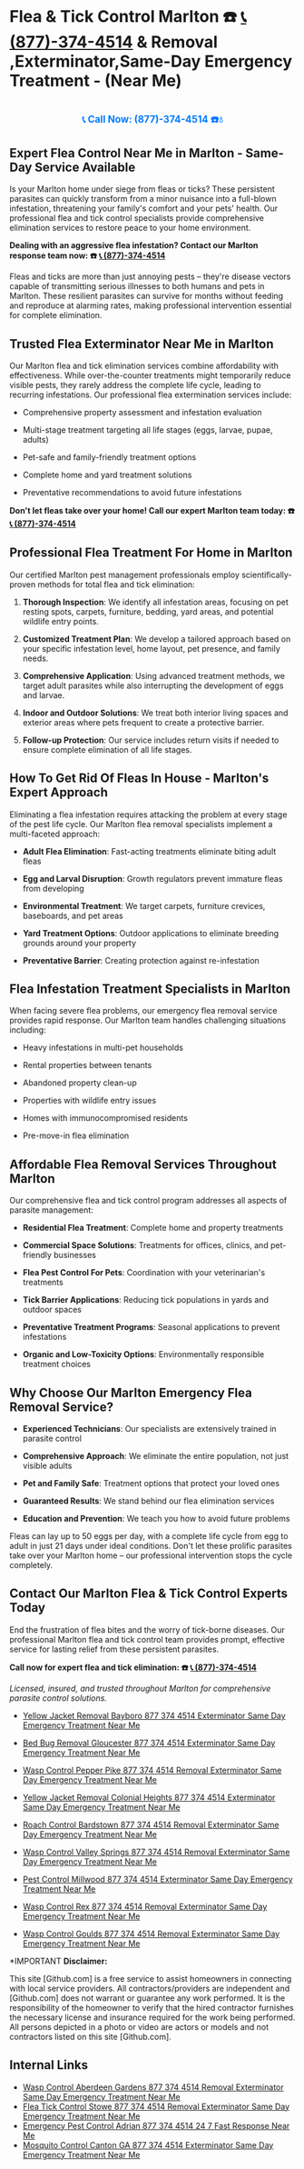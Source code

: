 # Flea & Tick Control Marlton ☎️ [📞 (877)-374-4514](https://pest-control-4514.netlify.app) & Removal ,Exterminator,Same-Day Emergency Treatment - (Near Me) 
# 

<p align="center" style="font-size: 1.2em; font-weight: bold; margin: 20px 0;">
  <a href="https://pest-control-4514.netlify.app" target="_blank" style="color: #007BFF; text-decoration: none;">📞 Call Now: (877)-374-4514 ☎️💧</a>
</p>

## Expert Flea Control Near Me in Marlton - Same-Day Service Available

Is your Marlton home under siege from fleas or ticks? These persistent parasites can quickly transform from a minor nuisance into a full-blown infestation, threatening your family's comfort and your pets' health. Our professional flea and tick control specialists provide comprehensive elimination services to restore peace to your home environment.

**Dealing with an aggressive flea infestation? Contact our Marlton response team now: ☎️ [📞 (877)-374-4514](https://pest-control-4514.netlify.app)**

Fleas and ticks are more than just annoying pests – they're disease vectors capable of transmitting serious illnesses to both humans and pets in Marlton. These resilient parasites can survive for months without feeding and reproduce at alarming rates, making professional intervention essential for complete elimination.

## Trusted Flea Exterminator Near Me in Marlton

Our Marlton flea and tick elimination services combine affordability with effectiveness. While over-the-counter treatments might temporarily reduce visible pests, they rarely address the complete life cycle, leading to recurring infestations. Our professional flea extermination services include:

- Comprehensive property assessment and infestation evaluation  

- Multi-stage treatment targeting all life stages (eggs, larvae, pupae, adults)  

- Pet-safe and family-friendly treatment options  

- Complete home and yard treatment solutions  

- Preventative recommendations to avoid future infestations  

**Don't let fleas take over your home! Call our expert Marlton team today: ☎️ [📞 (877)-374-4514](https://pest-control-4514.netlify.app)**

## Professional Flea Treatment For Home in Marlton

Our certified Marlton pest management professionals employ scientifically-proven methods for total flea and tick elimination:

1. **Thorough Inspection**: We identify all infestation areas, focusing on pet resting spots, carpets, furniture, bedding, yard areas, and potential wildlife entry points.  

2. **Customized Treatment Plan**: We develop a tailored approach based on your specific infestation level, home layout, pet presence, and family needs.  

3. **Comprehensive Application**: Using advanced treatment methods, we target adult parasites while also interrupting the development of eggs and larvae.  

4. **Indoor and Outdoor Solutions**: We treat both interior living spaces and exterior areas where pets frequent to create a protective barrier.  

5. **Follow-up Protection**: Our service includes return visits if needed to ensure complete elimination of all life stages.  

## How To Get Rid Of Fleas In House - Marlton's Expert Approach

Eliminating a flea infestation requires attacking the problem at every stage of the pest life cycle. Our Marlton flea removal specialists implement a multi-faceted approach:

- **Adult Flea Elimination**: Fast-acting treatments eliminate biting adult fleas  

- **Egg and Larval Disruption**: Growth regulators prevent immature fleas from developing  

- **Environmental Treatment**: We target carpets, furniture crevices, baseboards, and pet areas  

- **Yard Treatment Options**: Outdoor applications to eliminate breeding grounds around your property  

- **Preventative Barrier**: Creating protection against re-infestation  

## Flea Infestation Treatment Specialists in Marlton

When facing severe flea problems, our emergency flea removal service provides rapid response. Our Marlton team handles challenging situations including:

- Heavy infestations in multi-pet households  

- Rental properties between tenants  

- Abandoned property clean-up  

- Properties with wildlife entry issues  

- Homes with immunocompromised residents  

- Pre-move-in flea elimination  

## Affordable Flea Removal Services Throughout Marlton

Our comprehensive flea and tick control program addresses all aspects of parasite management:

- **Residential Flea Treatment**: Complete home and property treatments  

- **Commercial Space Solutions**: Treatments for offices, clinics, and pet-friendly businesses  

- **Flea Pest Control For Pets**: Coordination with your veterinarian's treatments  

- **Tick Barrier Applications**: Reducing tick populations in yards and outdoor spaces  

- **Preventative Treatment Programs**: Seasonal applications to prevent infestations  

- **Organic and Low-Toxicity Options**: Environmentally responsible treatment choices  

## Why Choose Our Marlton Emergency Flea Removal Service?

- **Experienced Technicians**: Our specialists are extensively trained in parasite control  

- **Comprehensive Approach**: We eliminate the entire population, not just visible adults  

- **Pet and Family Safe**: Treatment options that protect your loved ones  

- **Guaranteed Results**: We stand behind our flea elimination services  

- **Education and Prevention**: We teach you how to avoid future problems  

Fleas can lay up to 50 eggs per day, with a complete life cycle from egg to adult in just 21 days under ideal conditions. Don't let these prolific parasites take over your Marlton home – our professional intervention stops the cycle completely.

## Contact Our Marlton Flea & Tick Control Experts Today

End the frustration of flea bites and the worry of tick-borne diseases. Our professional Marlton flea and tick control team provides prompt, effective service for lasting relief from these persistent parasites.

**Call now for expert flea and tick elimination: ☎️ [📞 (877)-374-4514](https://pest-control-4514.netlify.app)**

*Licensed, insured, and trusted throughout Marlton for comprehensive parasite control solutions.*


- [Yellow Jacket Removal Bayboro 877 374 4514 Exterminator Same Day Emergency Treatment Near Me](https://github.com/allyoucaneatsushiin/pest-control/blob/main/Yellow-Jacket-Removal-Bayboro-877-374-4514-Exterminator-Same-Day-Emergency-Treatment-Near-Me.md)
- [Bed Bug Removal Gloucester 877 374 4514 Exterminator Same Day Emergency Treatment Near Me](https://github.com/allyoucaneatsushiin/pest-control/blob/main/Bed-Bug-Removal-Gloucester-877-374-4514-Exterminator-Same-Day-Emergency-Treatment-Near-Me.md)
- [Wasp Control Pepper Pike 877 374 4514 Removal Exterminator Same Day Emergency Treatment Near Me](https://github.com/allyoucaneatsushiin/pest-control/blob/main/Wasp-Control-Pepper-Pike-877-374-4514-Removal-Exterminator-Same-Day-Emergency-Treatment-Near-Me.md)


- [Yellow Jacket Removal Colonial Heights 877 374 4514 Exterminator Same Day Emergency Treatment Near Me](https://github.com/allyoucaneatsushiin/pest-control/blob/main/Yellow-Jacket-Removal-Colonial-Heights-877-374-4514-Exterminator-Same-Day-Emergency-Treatment-Near-Me.md)
- [Roach Control Bardstown 877 374 4514 Removal Exterminator Same Day Emergency Treatment Near Me](https://github.com/allyoucaneatsushiin/pest-control/blob/main/Roach-Control-Bardstown-877-374-4514-Removal-Exterminator-Same-Day-Emergency-Treatment-Near-Me.md)
- [Wasp Control Valley Springs 877 374 4514 Removal Exterminator Same Day Emergency Treatment Near Me](https://github.com/allyoucaneatsushiin/pest-control/blob/main/Wasp-Control-Valley-Springs-877-374-4514-Removal-Exterminator-Same-Day-Emergency-Treatment-Near-Me.md)


- [Pest Control Millwood 877 374 4514 Exterminator Same Day Emergency Treatment Near Me](https://github.com/allyoucaneatsushiin/pest-control/blob/main/Pest-Control-Millwood-877-374-4514-Exterminator-Same-Day-Emergency-Treatment-Near-Me.md)
- [Wasp Control Rex 877 374 4514 Removal Exterminator Same Day Emergency Treatment Near Me](https://github.com/allyoucaneatsushiin/pest-control/blob/main/Wasp-Control-Rex-877-374-4514-Removal-Exterminator-Same-Day-Emergency-Treatment-Near-Me.md)
- [Wasp Control Goulds 877 374 4514 Removal Exterminator Same Day Emergency Treatment Near Me](https://github.com/allyoucaneatsushiin/pest-control/blob/main/Wasp-Control-Goulds-877-374-4514-Removal-Exterminator-Same-Day-Emergency-Treatment-Near-Me.md)


*IMPORTANT **Disclaimer:**  

This site [Github.com] is a free service to assist homeowners in connecting with local service providers. All contractors/providers are independent and [Github.com] does not warrant or guarantee any work performed. It is the responsibility of the homeowner to verify that the hired contractor furnishes the necessary license and insurance required for the work being performed. All persons depicted in a photo or video are actors or models and not contractors listed on this site [Github.com].


## Internal Links
- [Wasp Control Aberdeen Gardens 877 374 4514 Removal Exterminator Same Day Emergency Treatment Near Me](https://github.com/allyoucaneatsushiin/pest-control/blob/main/Wasp-Control-Aberdeen-Gardens-877-374-4514-Removal-Exterminator-Same-Day-Emergency-Treatment-Near-Me.md)
- [Flea Tick Control Stowe 877 374 4514 Removal Exterminator Same Day Emergency Treatment Near Me](https://github.com/allyoucaneatsushiin/pest-control/blob/main/Flea-Tick-Control-Stowe-877-374-4514-Removal-Exterminator-Same-Day-Emergency-Treatment-Near-Me.md)
- [Emergency Pest Control Adrian 877 374 4514 24 7 Fast Response Near Me](https://github.com/allyoucaneatsushiin/pest-control/blob/main/Emergency-Pest-Control-Adrian-877-374-4514-24-7-Fast-Response-Near-Me.md)
- [Mosquito Control Canton GA 877 374 4514 Exterminator Same Day Emergency Treatment Near Me](https://github.com/allyoucaneatsushiin/pest-control/blob/main/Mosquito-Control-Canton-GA-877-374-4514-Exterminator-Same-Day-Emergency-Treatment-Near-Me.md)

